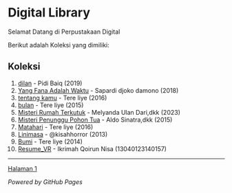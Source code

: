 # Digital Library

Selamat Datang di Perpustakaan Digital

Berikut adalah Koleksi yang dimiliki:
## Koleksi

1. [dilan](ebook/pidi-baiq-dilan-1.pdf) - Pidi Baiq (2019)
2. [Yang Fana Adalah Waktu](ebook/Yangfanaadalahwaktu.pdf) - Sapardi djoko damono (2018)
4. [tentang kamu](ebook/Tereliye-tentangkamu.pdf) - Tere liye (2016)
5. [bulan](ebook/Tereliye-bulan.pdf) - Tere liye (2015)
6. [Misteri Rumah Terkutuk](ebook/MisteriRumahTerkutuk.pdf) - Melyanda Ulan Dari,dkk (2023)
7. [Misteri Penunggu Pohon Tua](ebook/MisteriPenungguPohonTua.pdf) - Aldo Sinatra,dkk (2015)
8. [Matahari](ebook/MatahariTereliye.pdf) - Tere liye (2016)
9. [Linimasa](ebook/Linimasa.pdf) - @kisahhorror (2013)
10. [Bumi](ebook/Bumi-Tereliye.pdf) - Tere liye (2014)
11. [Resume_VR](ebook/Resume_VR.pdf) - Ikrimah Qoirun Nisa (13040123140157)

---
<a href="webti/halaman1.html"> Halaman 1</a>

*Powered by GitHub Pages*
